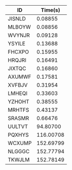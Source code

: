 |ID|Time(s)|
|-|-|
|JISNLD|0.08855|
|MLBOYW|0.08856|
|WVYNJR|0.09128|
|YSYILE|0.13688|
|FHCXPO|0.15955|
|HRQJRI|0.16491|
|JIXTQC|0.16860|
|AXUMWF|0.17581|
|XVFBJV|0.31954|
|LMHEQI|0.33603|
|YZHOHT|0.38555|
|MRHTFS|0.43137|
|SRASMR|0.66476|
|UULTVT|94.80700|
|PQXHYS|116.00708|
|WCXUMP|152.69799|
|NLGGGC|152.77794|
|TKWJLM|152.78149|

